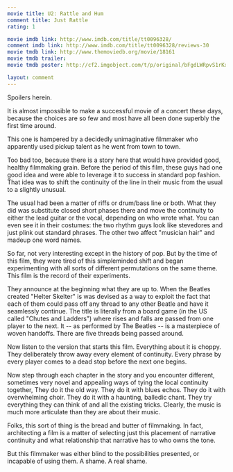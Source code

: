 ```yaml
---
movie title: U2: Rattle and Hum
comment title: Just Rattle
rating: 1

movie imdb link: http://www.imdb.com/title/tt0096328/
comment imdb link: http://www.imdb.com/title/tt0096328/reviews-30
movie tmdb link: http://www.themoviedb.org/movie/18161
movie tmdb trailer: 
movie tmdb poster: http://cf2.imgobject.com/t/p/original/bFgdLWRpvS1rKxR5GADEyvgLm56.jpg

layout: comment
---
```


Spoilers herein.

It is almost impossible to make a successful movie of a concert these days, because the  choices are so few and most have all been done superbly the first time around.

This one is hampered by a decidedly unimaginative filmmaker who apparently used  pickup talent as he went from town to town.

Too bad too, because there is a story here that would have provided good, healthy  filmmaking grain. Before the period of this film, these guys had one good idea and were  able to leverage it to success in standard pop fashion. That idea was to shift the  continuity of the line in their music from the usual to a slightly unusual.

The usual had been a matter of riffs or drum/bass line or both. What they did was  substitute closed short phases there and move the continuity to either the lead guitar or  the vocal, depending on who wrote what. You can even see it in their costumes: the two  rhythm guys look like stevedores and just plink out standard phrases. The other two  affect "musician hair" and madeup one word names.

So far, not very interesting except in the history of pop. But by the time of this film, they  were tired of this simpleminded shift and began experimenting with all sorts of different  permutations on the same theme. This film is the record of their experiments.

They announce at the beginning what they are up to. When the Beatles created "Helter  Skelter" is was devised as a way to exploit the fact that each of them could pass off any  thread to any other Beatle and have it seamlessly continue. The title is literally from a  board game (in the US called "Chutes and Ladders") where rises and falls are passed from  one player to the next. It -- as performed by The Beatles -- is a masterpiece of woven  handoffs. There are five threads being passed around.

Now listen to the version that starts this film. Everything about it is choppy. They  deliberately throw away every element of continuity. Every phrase by every player comes  to a dead stop before the next one begins.

Now step through each chapter in the story and you encounter different, sometimes very  novel and appealing ways of tying the local continuity together, They do it the old way.  They do it with blues echos. They do it with overwhelming choir. They do it with a  haunting, balledic chant. They try everything they can think of and all the existing tricks.  Clearly, the music is much more articulate than they are about their music.

Folks, this sort of thing is the bread and butter of filmmaking. In fact, architecting a film  is a matter of selecting just this placement of narrative continuity and what relationship  that narrative has to who owns the tone.

But this filmmaker was either blind to the possibilities presented, or incapable of using  them. A shame. A real shame.